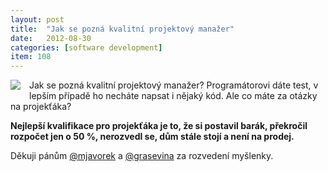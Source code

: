 ```yaml
---
layout: post
title:  "Jak se pozná kvalitní projektový manažer"
date:   2012-08-30
categories: [software development]
item: 108
---
```

<div style="float: left; margin: 0 1em 1em 0; text-align: center;"><a href="http://www.flickr.com/photos/bantercz/7727015162/in/set-72157630934524442"><img src="http://farm9.staticflickr.com/8428/7727015162_819ebccb4d_m.jpg" /></a></div> Jak se pozná kvalitní projektový manažer? Programátorovi dáte test, v lepším případě ho necháte napsat i nějaký kód. Ale co máte za otázky na projekťáka?
<!--more-->

<b>Nejlepší kvalifikace pro projekťáka je to, že si postavil barák, překročil rozpočet jen o 50 %, nerozvedl se, dům stále stojí a není na prodej.</b>

Děkuji pánům <a href="https://twitter.com/mjavorek">@mjavorek</a> a <a href="https://twitter.com/grasevina">@grasevina</a> za rozvedení myšlenky.